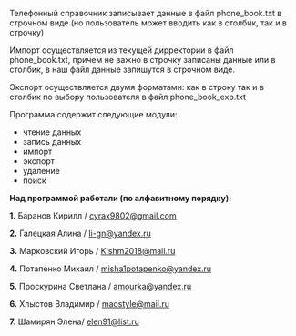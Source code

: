 Телефонный справочник записывает данные в файл phone_book.txt
в строчном виде (но пользователь может вводить как в столбик,
так и в строчку)

Импорт осуществляется из текущей дирректории в файл phone_book.txt,
причем не важно в строчку записаны данные или в столбик,
в наш файл данные запишутся в строчном виде.

Экспорт осуществляется двумя форматами: как в строку так и в  столбик
по выбору пользователя  в файл phone_book_exp.txt

Программа содержит следующие модули:
- чтение данных
- запись данных
- импорт
- экспорт
- удаление
- поиск

**Над программой работали (по алфавитному порядку):**

**1.** Баранов Кирилл / cyrax9802@gmail.com 

**2.** Галецкая Алина / li-gn@yandex.ru

**3.** Марковский Игорь / Kishm2018@mail.ru

**4.** Потапенко Михаил / misha1potapenko@yandex.ru

**5.** Проскурина Светлана / amourka@yandex.ru

**6.** Хлыстов Владимир / maostyle@mail.ru

**7.** Шамирян Элена/ elen91@list.ru